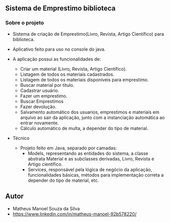 ## Sistema de Emprestimo biblioteca

### Sobre o projeto
- Sistema de criação de Emprestimo(Livro, Revista, Artigo Científico) para biblioteca.
- Aplicativo feito para uso no console do java.
  
- A aplicação possui as funcionalidades de:
   - Criar um material (Livro, Revista, Artigo Científico).
   - Listagem de todos os materiais cadastrados.
   - Listagem de todos os materiais disponíveis para emprestimo.
   - Buscar material por titulo.
   - Cadastrar usuário.
   - Fazer um emprestimo.
   - Buscar Emprestimos
   - Fazer devolução.
   - Salvamento automático dos usuarios, emprestimos e materiais em arquivo ao sair da aplicação, junto com a instanciação automática ao entrar novamente.
   - Cálculo automático de multa, a depender do tipo de material.

- Técnico
  - Projeto feito em Java, separado por camadas:
    - Models, representando as entidades do sistema, a classe abstrata Material e as subclasses derivadas, Livro, Revista e Artigo científico.
    - Services, responsável pela lógica de negócio da aplicação, funcionalidades básicas, métodos para implementação correta a depender do tipo de material,  etc.
 
## Autor
- Matheus Manoel Souza da Silva
- https://www.linkedin.com/in/matheus-manoel-92b578220/
